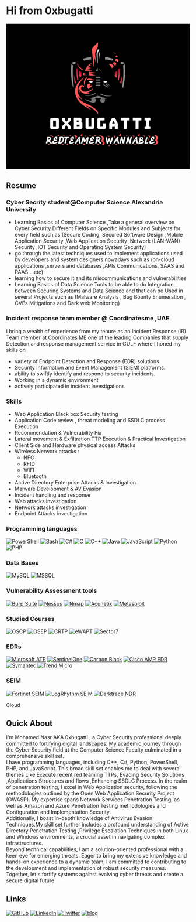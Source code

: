 # Hi from 0xbugatti

![ME](me2.png)

## Resume
### Cyber Secrity  student@Computer Science Alexandria University
- Learning Basics of Computer Science ,Take a general overview on Cyber Security Different Fields on Specific Modules and Subjects for every field such as (Secure Coding, Secured Software Design ,Mobile Application Security ,Web Application Security ,Network (LAN-WAN) Security ,IOT Security and Operating System Security)  
- go through the latest techniques used to implement applications used by developers and system designers nowadays such as (on-cloud applications ,servers and databases ,APIs Communications, SAAS and PAAS ...etc) 
- learning how to secure it and its miscommunications and vulnerabilities
- Learning Basics of Data Science Tools to be able to do Integration between Securing Systems and Data Science and that can be Used in several Projects such as (Malware Analysis , Bug Bounty Enumeration , CVEs Mitigations and Dark web Monitoring)
### Incident response team member @ Coordinatesme ,UAE

I bring a wealth of experience from my tenure as an Incident Response (IR) Team member at Coordinates ME one of the leading Companies that supply Detection and response management service in GULF where I honed my skills on 
- variety of Endpoint Detection and Response (EDR) solutions 
- Security Information and Event Management (SIEM) platforms.
- ability to swiftly identify and respond to security incidents.
- Working in a dynamic environment
- actively participated in incident investigations

### Skills
- Web Application Black box Security testing 
- Application Code review , threat modeling and SSDLC process Execution
- Recommendation & Vulnerability Fix
- Lateral movement & Exfiltration TTP Execution & Practical Investigation
- Client Side and  Hardware physical access  Attacks
- Wireless Network attacks :
	- NFC 
	- RFID
	- WIFI
	- Bluetooth
- Active Directory Enterprise Attacks & Investigation
- Malware Development & AV Evasion
- Incident handling and response
- Web attacks investigation 
- Network attacks investigation
- Endpoint Attacks investigation
### Programming languages

![PowerShell](https://img.shields.io/badge/PowerShell-5391FE?logo=powershell&logoColor=white&style=for-the-badge)
![Bash](https://img.shields.io/badge/Bash-4EAA25?logo=gnubash&logoColor=white&style=for-the-badge)
![C#](https://img.shields.io/badge/C%23-239120?logo=c-sharp&logoColor=white&style=for-the-badge)
![C](https://img.shields.io/badge/C-A8B9CC?logo=c&logoColor=white&style=for-the-badge)
![C++](https://img.shields.io/badge/C++-00599C?logo=cplusplus&logoColor=white&style=for-the-badge)
![Java](https://img.shields.io/badge/Java-F8981D?logo=java&logoColor=white&style=for-the-badge)
![JavaScript](https://img.shields.io/badge/JavaScript-F7DF1E?logo=javascript&logoColor=black&style=for-the-badge)
![Python](https://img.shields.io/badge/Python-3776AB?logo=python&logoColor=white&style=for-the-badge)
![PHP](https://img.shields.io/badge/PHP-777BB4?logo=php&logoColor=white&style=for-the-badge)
### Data Bases

![MySQL](https://img.shields.io/badge/MySQL-4479A1?logo=mysql&logoColor=white&style=for-the-badge)
![MSSQL](https://img.shields.io/badge/MSSQL-CC2927?logo=microsoft-sql-server&logoColor=white&style=for-the-badge)
### Vulnerability Assessment tools

[![Burp Suite](https://img.shields.io/badge/Burp_Suite-FF6347?logo=burpsuite&logoColor=white&style=for-the-badge)](https://portswigger.net/burp)
[![Nessus](https://img.shields.io/badge/Nessus-239120?logo=nessus&logoColor=white&style=for-the-badge)](https://www.tenable.com/products/nessus)
[![Nmap](https://img.shields.io/badge/Nmap-4D4D4D?logo=nmap&logoColor=white&style=for-the-badge)](https://nmap.org/)
[![Acunetix](https://img.shields.io/badge/Acunetix-900?logo=acunetix&logoColor=white&style=for-the-badge)](https://www.acunetix.com/)
[![Metasploit](https://img.shields.io/badge/Metasploit-1F3C68?logo=metasploit&logoColor=white&style=for-the-badge)](https://www.metasploit.com/)

### Studied Courses

![OSCP](https://img.shields.io/badge/OSCP-F57C00?logo=offensive-security&logoColor=white&style=for-the-badge)
![OSEP](https://img.shields.io/badge/OSEP-4CAF50?logo=offensive-security&logoColor=white&style=for-the-badge)
![CRTP](https://img.shields.io/badge/CRTP-B71C1C?logo=offensive-security&logoColor=white&style=for-the-badge)
![eWAPT](https://img.shields.io/badge/eWAPT-03A9F4?logo=elearnsecurity&logoColor=white&style=for-the-badge)
![Sector7](https://img.shields.io/badge/Sector%207-1976D2?style=for-the-badge)
### EDRs
[![Microsoft ATP](https://img.shields.io/badge/Microsoft_ATP-0078D4?logo=microsoft&logoColor=white&style=for-the-badge)](https://www.microsoft.com/en-us/security/business)
[![SentinelOne](https://img.shields.io/badge/SentinelOne-222222?logo=sentinelone&logoColor=white&style=for-the-badge)](https://www.sentinelone.com/)
[![Carbon Black](https://img.shields.io/badge/Carbon_Black-000000?logo=carbonblack&logoColor=white&style=for-the-badge)](https://www.carbonblack.com/)
[![Cisco AMP EDR](https://img.shields.io/badge/Cisco_AMP_EDR-80880?logo=cisco&logoColor=white&style=for-the-badge)](https://www.cisco.com/)
[![Symantec](https://img.shields.io/badge/Symantec-0066CC?logo=symantec&logoColor=white&style=for-the-badge)](https://www.symantec.com/)
[![Trend Micro](https://img.shields.io/badge/Trend_Micro-FF6600?logo=trendmicro&logoColor=white&style=for-the-badge)](https://www.trendmicro.com/)
### SEIM
[![Fortinet SEIM](https://img.shields.io/badge/Fortinet_SEIM-2DA9E1?logo=fortinet&logoColor=white&style=for-the-badge)](https://www.fortinet.com/)
[![LogRhythm SEIM](https://img.shields.io/badge/LogRhythm_SEIM-E11E23?logo=logrhythm&logoColor=white&style=for-the-badge)](https://logrhythm.com/)
[![Darktrace NDR](https://img.shields.io/badge/Darktrace_NDR-000000?logo=darktrace&logoColor=white&style=for-the-badge)](https://www.darktrace.com/)

Cloud 

## Quick About

I'm Mohamed Nasr AKA 0xbugatti , a Cyber Security professional deeply committed to fortifying digital landscapes. My academic journey through the Cyber Security field at the Computer Science Faculty culminated in a comprehensive skill set.  
I have programming languages, including C++, C#, Python, PowerShell, PHP, and JavaScript. This broad skill set enables me to deal with several themes Like Execute recent red teaming TTPs, Evading Security Solutions ,Applications Structures and flows ,Enhancing SSDLC Process. In the realm of penetration testing, I excel in Web Application security, following the methodologies outlined by the Open Web Application Security Project (OWASP). My expertise spans Network Services Penetration Testing, as well as Amazon and Azure Penetration Testing methodologies and Configuration and Implementation Security.  
Additionally, I boast in-depth knowledge of Antivirus Evasion Techniques.My skill set further includes a profound understanding of Active Directory Penetration Testing ,Privilege Escalation Techniques in both Linux and Windows environments, a crucial asset in navigating complex infrastructures.  
Beyond technical capabilities, I am a solution-oriented professional with a keen eye for emerging threats. Eager to bring my extensive knowledge and hands-on experience to a dynamic team, I am committed to contributing to the development and implementation of robust security measures. Together, let's fortify systems against evolving cyber threats and create a secure digital future

## Links

[![GitHub](https://img.shields.io/badge/GitHub-181717?logo=github&logoColor=white&style=for-the-badge)](https://github.com/0xBugatti/)
[![LinkedIn](https://img.shields.io/badge/LinkedIn-0077B5?logo=linkedin&logoColor=white&style=for-the-badge)](https://www.linkedin.com/in/mohamed-nasr-ab5619216/)
[![Twitter](https://img.shields.io/badge/Twitter-%231DA1F2?logo=twitter&logoColor=white&style=for-the-badge)](https://twitter.com/0xBugatti/)
[![blog](https://img.shields.io/badge/BLOG-0fffff?logo=medium&logoColor=white&style=for-the-badge)](https://0xBugatti.io/)

